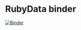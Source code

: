 # RubyData binder

[![Binder](https://mybinder.org/badge_logo.svg)](https://mybinder.org/v2/gh/jessehub/binder.git/master)

